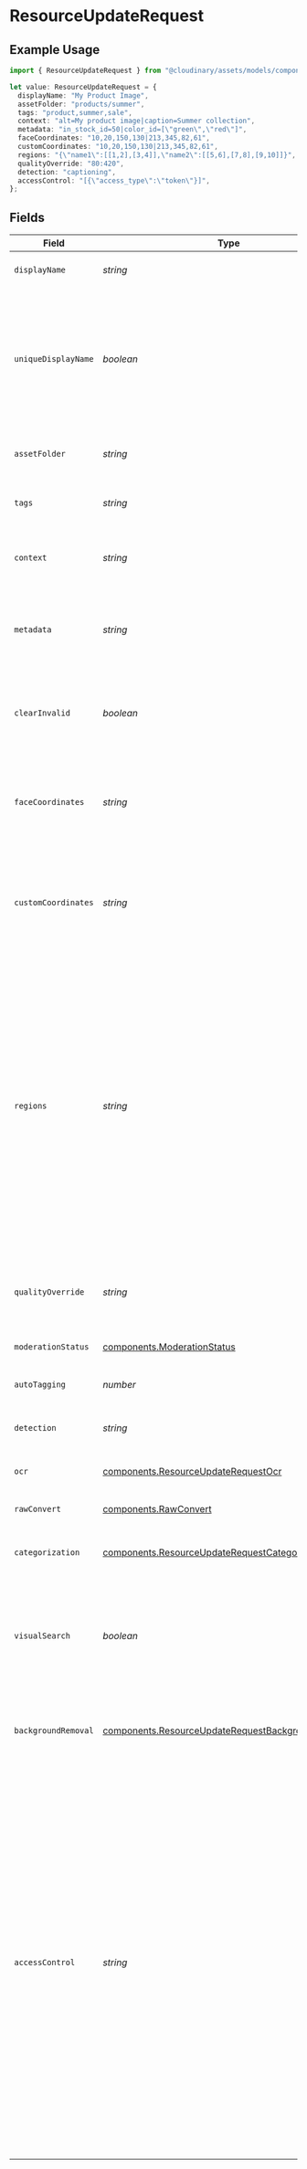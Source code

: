 # ResourceUpdateRequest

## Example Usage

```typescript
import { ResourceUpdateRequest } from "@cloudinary/assets/models/components";

let value: ResourceUpdateRequest = {
  displayName: "My Product Image",
  assetFolder: "products/summer",
  tags: "product,summer,sale",
  context: "alt=My product image|caption=Summer collection",
  metadata: "in_stock_id=50|color_id=[\"green\",\"red\"]",
  faceCoordinates: "10,20,150,130|213,345,82,61",
  customCoordinates: "10,20,150,130|213,345,82,61",
  regions: "{\"name1\":[[1,2],[3,4]],\"name2\":[[5,6],[7,8],[9,10]]}",
  qualityOverride: "80:420",
  detection: "captioning",
  accessControl: "[{\"access_type\":\"token\"}]",
};
```

## Fields

| Field                                                                                                                                                                                                                                                                                                                                                                                                                                                        | Type                                                                                                                                                                                                                                                                                                                                                                                                                                                         | Required                                                                                                                                                                                                                                                                                                                                                                                                                                                     | Description                                                                                                                                                                                                                                                                                                                                                                                                                                                  | Example                                                                                                                                                                                                                                                                                                                                                                                                                                                      |
| ------------------------------------------------------------------------------------------------------------------------------------------------------------------------------------------------------------------------------------------------------------------------------------------------------------------------------------------------------------------------------------------------------------------------------------------------------------ | ------------------------------------------------------------------------------------------------------------------------------------------------------------------------------------------------------------------------------------------------------------------------------------------------------------------------------------------------------------------------------------------------------------------------------------------------------------ | ------------------------------------------------------------------------------------------------------------------------------------------------------------------------------------------------------------------------------------------------------------------------------------------------------------------------------------------------------------------------------------------------------------------------------------------------------------ | ------------------------------------------------------------------------------------------------------------------------------------------------------------------------------------------------------------------------------------------------------------------------------------------------------------------------------------------------------------------------------------------------------------------------------------------------------------ | ------------------------------------------------------------------------------------------------------------------------------------------------------------------------------------------------------------------------------------------------------------------------------------------------------------------------------------------------------------------------------------------------------------------------------------------------------------ |
| `displayName`                                                                                                                                                                                                                                                                                                                                                                                                                                                | *string*                                                                                                                                                                                                                                                                                                                                                                                                                                                     | :heavy_minus_sign:                                                                                                                                                                                                                                                                                                                                                                                                                                           | The display name of the resource.                                                                                                                                                                                                                                                                                                                                                                                                                            | My Product Image                                                                                                                                                                                                                                                                                                                                                                                                                                             |
| `uniqueDisplayName`                                                                                                                                                                                                                                                                                                                                                                                                                                          | *boolean*                                                                                                                                                                                                                                                                                                                                                                                                                                                    | :heavy_minus_sign:                                                                                                                                                                                                                                                                                                                                                                                                                                           | Whether to ensure the display name is unique across all resources. If false, the operation will fail if a resource with the same display name exists. Default: false                                                                                                                                                                                                                                                                                         |                                                                                                                                                                                                                                                                                                                                                                                                                                                              |
| `assetFolder`                                                                                                                                                                                                                                                                                                                                                                                                                                                | *string*                                                                                                                                                                                                                                                                                                                                                                                                                                                     | :heavy_minus_sign:                                                                                                                                                                                                                                                                                                                                                                                                                                           | The folder where the asset should be placed.                                                                                                                                                                                                                                                                                                                                                                                                                 | products/summer                                                                                                                                                                                                                                                                                                                                                                                                                                              |
| `tags`                                                                                                                                                                                                                                                                                                                                                                                                                                                       | *string*                                                                                                                                                                                                                                                                                                                                                                                                                                                     | :heavy_minus_sign:                                                                                                                                                                                                                                                                                                                                                                                                                                           | A comma-separated list of tags to assign to the resource.                                                                                                                                                                                                                                                                                                                                                                                                    | product,summer,sale                                                                                                                                                                                                                                                                                                                                                                                                                                          |
| `context`                                                                                                                                                                                                                                                                                                                                                                                                                                                    | *string*                                                                                                                                                                                                                                                                                                                                                                                                                                                     | :heavy_minus_sign:                                                                                                                                                                                                                                                                                                                                                                                                                                           | A pipe-separated list of key-value pairs of contextual metadata.                                                                                                                                                                                                                                                                                                                                                                                             | alt=My product image\|caption=Summer collection                                                                                                                                                                                                                                                                                                                                                                                                              |
| `metadata`                                                                                                                                                                                                                                                                                                                                                                                                                                                   | *string*                                                                                                                                                                                                                                                                                                                                                                                                                                                     | :heavy_minus_sign:                                                                                                                                                                                                                                                                                                                                                                                                                                           | A pipe-separated list of custom metadata fields (by external_id) and their values.                                                                                                                                                                                                                                                                                                                                                                           | in_stock_id=50\|color_id=["green","red"]                                                                                                                                                                                                                                                                                                                                                                                                                     |
| `clearInvalid`                                                                                                                                                                                                                                                                                                                                                                                                                                               | *boolean*                                                                                                                                                                                                                                                                                                                                                                                                                                                    | :heavy_minus_sign:                                                                                                                                                                                                                                                                                                                                                                                                                                           | Whether to clear invalid metadata fields. If false, invalid fields will be preserved. Default: false                                                                                                                                                                                                                                                                                                                                                         |                                                                                                                                                                                                                                                                                                                                                                                                                                                              |
| `faceCoordinates`                                                                                                                                                                                                                                                                                                                                                                                                                                            | *string*                                                                                                                                                                                                                                                                                                                                                                                                                                                     | :heavy_minus_sign:                                                                                                                                                                                                                                                                                                                                                                                                                                           | Face coordinates as comma-separated values, with multiple faces separated by pipes.                                                                                                                                                                                                                                                                                                                                                                          | 10,20,150,130\|213,345,82,61                                                                                                                                                                                                                                                                                                                                                                                                                                 |
| `customCoordinates`                                                                                                                                                                                                                                                                                                                                                                                                                                          | *string*                                                                                                                                                                                                                                                                                                                                                                                                                                                     | :heavy_minus_sign:                                                                                                                                                                                                                                                                                                                                                                                                                                           | Custom coordinates as comma-separated values, with multiple coordinates separated by pipes.                                                                                                                                                                                                                                                                                                                                                                  | 10,20,150,130\|213,345,82,61                                                                                                                                                                                                                                                                                                                                                                                                                                 |
| `regions`                                                                                                                                                                                                                                                                                                                                                                                                                                                    | *string*                                                                                                                                                                                                                                                                                                                                                                                                                                                     | :heavy_minus_sign:                                                                                                                                                                                                                                                                                                                                                                                                                                           | Named groups of coordinate pairs representing regions.                                                                                                                                                                                                                                                                                                                                                                                                       | {<br/>"name1": [<br/>[<br/>1,<br/>2<br/>],<br/>[<br/>3,<br/>4<br/>]<br/>],<br/>"name2": [<br/>[<br/>5,<br/>6<br/>],<br/>[<br/>7,<br/>8<br/>],<br/>[<br/>9,<br/>10<br/>]<br/>]<br/>}                                                                                                                                                                                                                                                                          |
| `qualityOverride`                                                                                                                                                                                                                                                                                                                                                                                                                                            | *string*                                                                                                                                                                                                                                                                                                                                                                                                                                                     | :heavy_minus_sign:                                                                                                                                                                                                                                                                                                                                                                                                                                           | Quality override value that will override any automatic quality transformations.                                                                                                                                                                                                                                                                                                                                                                             | 80:420                                                                                                                                                                                                                                                                                                                                                                                                                                                       |
| `moderationStatus`                                                                                                                                                                                                                                                                                                                                                                                                                                           | [components.ModerationStatus](../../models/components/moderationstatus.md)                                                                                                                                                                                                                                                                                                                                                                                   | :heavy_minus_sign:                                                                                                                                                                                                                                                                                                                                                                                                                                           | The moderation status of the resource.                                                                                                                                                                                                                                                                                                                                                                                                                       |                                                                                                                                                                                                                                                                                                                                                                                                                                                              |
| `autoTagging`                                                                                                                                                                                                                                                                                                                                                                                                                                                | *number*                                                                                                                                                                                                                                                                                                                                                                                                                                                     | :heavy_minus_sign:                                                                                                                                                                                                                                                                                                                                                                                                                                           | Confidence threshold for auto-tagging.                                                                                                                                                                                                                                                                                                                                                                                                                       |                                                                                                                                                                                                                                                                                                                                                                                                                                                              |
| `detection`                                                                                                                                                                                                                                                                                                                                                                                                                                                  | *string*                                                                                                                                                                                                                                                                                                                                                                                                                                                     | :heavy_minus_sign:                                                                                                                                                                                                                                                                                                                                                                                                                                           | The type of detection to perform on the resource.                                                                                                                                                                                                                                                                                                                                                                                                            | captioning                                                                                                                                                                                                                                                                                                                                                                                                                                                   |
| `ocr`                                                                                                                                                                                                                                                                                                                                                                                                                                                        | [components.ResourceUpdateRequestOcr](../../models/components/resourceupdaterequestocr.md)                                                                                                                                                                                                                                                                                                                                                                   | :heavy_minus_sign:                                                                                                                                                                                                                                                                                                                                                                                                                                           | The type of OCR to perform on the resource.                                                                                                                                                                                                                                                                                                                                                                                                                  |                                                                                                                                                                                                                                                                                                                                                                                                                                                              |
| `rawConvert`                                                                                                                                                                                                                                                                                                                                                                                                                                                 | [components.RawConvert](../../models/components/rawconvert.md)                                                                                                                                                                                                                                                                                                                                                                                               | :heavy_minus_sign:                                                                                                                                                                                                                                                                                                                                                                                                                                           | The conversion to apply for raw files.                                                                                                                                                                                                                                                                                                                                                                                                                       |                                                                                                                                                                                                                                                                                                                                                                                                                                                              |
| `categorization`                                                                                                                                                                                                                                                                                                                                                                                                                                             | [components.ResourceUpdateRequestCategorization](../../models/components/resourceupdaterequestcategorization.md)                                                                                                                                                                                                                                                                                                                                             | :heavy_minus_sign:                                                                                                                                                                                                                                                                                                                                                                                                                                           | The type of categorization to perform on the resource.                                                                                                                                                                                                                                                                                                                                                                                                       |                                                                                                                                                                                                                                                                                                                                                                                                                                                              |
| `visualSearch`                                                                                                                                                                                                                                                                                                                                                                                                                                               | *boolean*                                                                                                                                                                                                                                                                                                                                                                                                                                                    | :heavy_minus_sign:                                                                                                                                                                                                                                                                                                                                                                                                                                           | Whether to index the resource with visual search. If true, the resource will be indexed for visual search capabilities. Default: false                                                                                                                                                                                                                                                                                                                       |                                                                                                                                                                                                                                                                                                                                                                                                                                                              |
| `backgroundRemoval`                                                                                                                                                                                                                                                                                                                                                                                                                                          | [components.ResourceUpdateRequestBackgroundRemoval](../../models/components/resourceupdaterequestbackgroundremoval.md)                                                                                                                                                                                                                                                                                                                                       | :heavy_minus_sign:                                                                                                                                                                                                                                                                                                                                                                                                                                           | The background removal provider to use for the resource.                                                                                                                                                                                                                                                                                                                                                                                                     |                                                                                                                                                                                                                                                                                                                                                                                                                                                              |
| `accessControl`                                                                                                                                                                                                                                                                                                                                                                                                                                              | *string*                                                                                                                                                                                                                                                                                                                                                                                                                                                     | :heavy_minus_sign:                                                                                                                                                                                                                                                                                                                                                                                                                                           | A JSON array of access_types for the asset. The asset is accessible as long as one of the access types is valid.<br/>Possible values for each access type:<br/>  - 'token' - requires either Token-based access or Cookie-based access for accessing the resource.<br/>  - 'anonymous' - allows public access to the resource. The anonymous access type should also include start and end dates (in ISO 8601 format) defining when the resource is publicly available.<br/> | [<br/>{<br/>"access_type": "token"<br/>}<br/>]                                                                                                                                                                                                                                                                                                                                                                                                               |